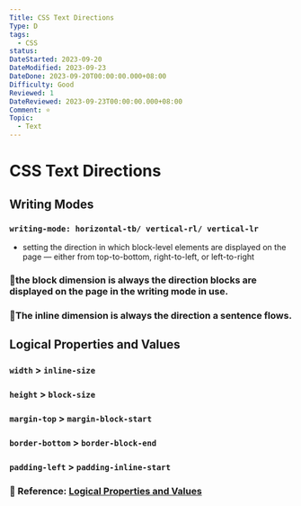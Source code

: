 ```yaml
---
Title: CSS Text Directions
Type: D
tags:
  - CSS
status: 
DateStarted: 2023-09-20
DateModified: 2023-09-23
DateDone: 2023-09-20T00:00:00.000+08:00
Difficulty: Good
Reviewed: 1
DateReviewed: 2023-09-23T00:00:00.000+08:00
Comment: ⭐
Topic:
  - Text
---
```


# CSS Text Directions

## Writing Modes

### `writing-mode: horizontal-tb/ vertical-rl/ vertical-lr`
- setting the direction in which block-level elements are displayed on the page — either from top-to-bottom, right-to-left, or left-to-right

### 📌the block dimension is always the direction blocks are displayed on the page in the writing mode in use.

### 📌The inline dimension is always the direction a sentence flows.

## Logical Properties and Values

### `width` > **`inline-size`**

### `height` > **`block-size`**

### `margin-top` > **`margin-block-start`**

### `border-bottom` > **`border-block-end`**

### `padding-left` > **`padding-inline-start`**

### 📌 Reference: [Logical Properties and Values](https://developer.mozilla.org/en-US/docs/Web/CSS/CSS_logical_properties_and_values)